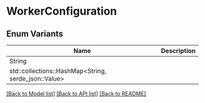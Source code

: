 # WorkerConfiguration

## Enum Variants

| Name | Description |
|---- | -----|
| String |  |
| std::collections::HashMap<String, serde_json::Value> |  |

[[Back to Model list]](../README.md#documentation-for-models) [[Back to API list]](../README.md#documentation-for-api-endpoints) [[Back to README]](../README.md)


